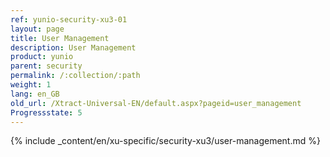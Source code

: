 ```yaml
---
ref: yunio-security-xu3-01
layout: page
title: User Management
description: User Management
product: yunio
parent: security
permalink: /:collection/:path
weight: 1
lang: en_GB
old_url: /Xtract-Universal-EN/default.aspx?pageid=user_management
Progressstate: 5
---
```


{% include _content/en/xu-specific/security-xu3/user-management.md %}


